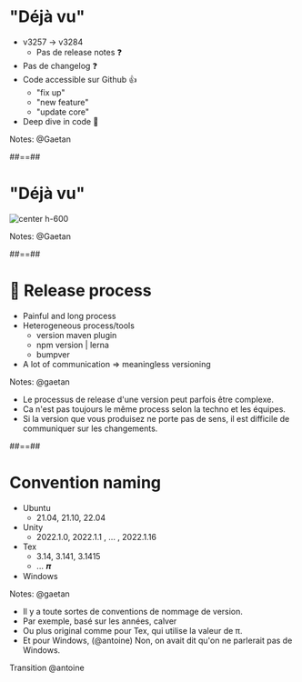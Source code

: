 <!-- .slide -->
# "Déjà vu"

* v3257 -> v3284 
  * Pas de release notes ❓
* Pas de changelog ❓
* Code accessible sur Github 👍
  * "fix up"
  * "new feature"
  * "update core"
* Deep dive in code 🤿
<!-- .element: class="list-fragment" -->

Notes: @Gaetan

##==##

<!-- .slide -->
# "Déjà vu"

![center h-600](./assets/images/hope.gif)

Notes: @Gaetan

##==##
# 💪 Release process

- Painful and long process
- Heterogeneous process/tools
  - version maven plugin
  - npm version | lerna 
  - bumpver 
- A lot of communication => meaningless versioning
<!-- .element: class="list-fragment" -->


Notes: @gaetan
* Le processus de release d'une version peut parfois être complexe.
* Ca n'est pas toujours le même process selon la techno et les équipes.
* Si la version que vous produisez ne porte pas de sens, il est difficile de communiquer sur les changements.

##==##

# Convention naming

- Ubuntu
  - 21.04, 21.10, 22.04
- Unity
  - 2022.1.0, 2022.1.1 , ... , 2022.1.16
- Tex
  - 3.14, 3.141, 3.1415 
  - ... 𝝅
- Windows
<!-- .element: class="list-fragment" -->

Notes: @gaetan
* Il y a toute sortes de conventions de nommage de version.
* Par exemple, basé sur les années, calver
* Ou plus original comme pour Tex, qui utilise la valeur de π.
* Et pour Windows,  (@antoine) Non, on avait dit qu'on ne parlerait pas de Windows.

Transition @antoine
